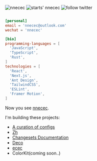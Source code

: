 <p align="left">
  <img src="https://komarev.com/ghpvc/?username=nnecec" alt="nnecec" />
  <img src="https://img.shields.io/github/stars/nnecec?style=social" alt="starts' nnecec" />
  <img src="https://img.shields.io/twitter/follow/nnecec_cn?label=Follow%20%40nnecec&style=social" alt="follow twitter">
</p>

```toml

[personal]
email = 'nnecec@outlook.com'
wechat = 'nnecec'

[bio]
programming-languages = [
  'JavaScript',
  'TypeScript',
  'Rust',
]
technologies = [
  'React',
  'Next.js',
  'Ant Design',
  'TailwindCSS',
  'ESLint',
  'Framer Motion',
]
```



Now you see [nnecec](https://nnecec.vercel.app).

I'm building these projects:

- [A curation of configs](https://config-curation.vercel.app/)
- [Zh](https://zh-standard.vercel.app/)
- [Changesets Documentation](https://changesets-docs.vercel.app/)
- [Deco](https://decox.vercel.app/)
- [ecec](https://ecec.vercel.app/)
- ColorKit(coming soon..)
